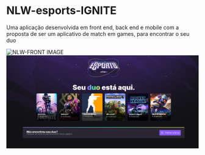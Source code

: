 # NLW-esports-IGNITE

Uma aplicação desenvolvida em front end, back end e mobile
com a proposta de ser um aplicativo de match em games, para encontrar o seu duo

![NLW-FRONT IMAGE](https://i.imgur.com/8SG8WCM.png)
![alt text](https://github.com/Leeo-Henrique/NLW-esports-IGNITE/blob/main/NLW-IGNITE.png?raw=true)
